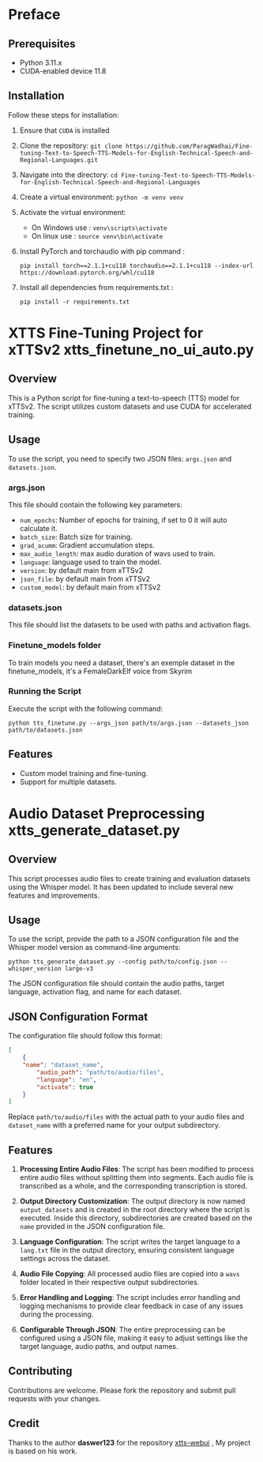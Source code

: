 # Preface

## Prerequisites
- Python 3.11.x
- CUDA-enabled device 11.8

## Installation
Follow these steps for installation:

1. Ensure that `CUDA` is installed
2. Clone the repository: `git clone https://github.com/ParagWadhai/Fine-tuning-Text-to-Speech-TTS-Models-for-English-Technical-Speech-and-Regional-Languages.git`
3. Navigate into the directory: `cd Fine-tuning-Text-to-Speech-TTS-Models-for-English-Technical-Speech-and-Regional-Languages`
4. Create a virtual environment: `python -m venv venv`
5. Activate the virtual environment:
   - On Windows use : `venv\scripts\activate`
   - On linux use    : `source venv\bin\activate`

6. Install PyTorch and torchaudio with pip command :

   `pip install torch==2.1.1+cu118 torchaudio==2.1.1+cu118 --index-url https://download.pytorch.org/whl/cu118`

7. Install all dependencies from requirements.txt :

    `pip install -r requirements.txt`

# XTTS Fine-Tuning Project for xTTSv2 xtts_finetune_no_ui_auto.py

## Overview
This is a Python script for fine-tuning a text-to-speech (TTS) model for xTTSv2. The script utilizes custom datasets and use CUDA for accelerated training.

## Usage
To use the script, you need to specify two JSON files: `args.json` and `datasets.json`.

### args.json
This file should contain the following key parameters:
- `num_epochs`: Number of epochs for training, if set to 0 it will auto calculate it.
- `batch_size`: Batch size for training.
- `grad_acumm`: Gradient accumulation steps.
-  `max_audio_length`: max audio duration of wavs used to train.
-  `language`: language used to train the model.
-  `version`: by default main from xTTSv2
-  `json_file`: by default main from xTTSv2
-  `custom_model`: by default main from xTTSv2

### datasets.json
This file should list the datasets to be used with paths and activation flags.

### Finetune_models folder
To train models you need a dataset, there's an exemple dataset in the finetune_models, it's a FemaleDarkElf voice from Skyrim

### Running the Script
Execute the script with the following command:
```
python tts_finetune.py --args_json path/to/args.json --datasets_json path/to/datasets.json
```

## Features
- Custom model training and fine-tuning.
- Support for multiple datasets.


# Audio Dataset Preprocessing xtts_generate_dataset.py

## Overview
This script processes audio files to create training and evaluation datasets using the Whisper model. It has been updated to include several new features and improvements.

## Usage

To use the script, provide the path to a JSON configuration file and the Whisper model version as command-line arguments:

```
python tts_generate_dataset.py --config path/to/config.json --whisper_version large-v3
```

The JSON configuration file should contain the audio paths, target language, activation flag, and name for each dataset.

## JSON Configuration Format

The configuration file should follow this format:

```json
[
    {
	"name": "dataset_name",
        "audio_path": "path/to/audio/files",
        "language": "en",
        "activate": true
    }
]
```

Replace `path/to/audio/files` with the actual path to your audio files and `dataset_name` with a preferred name for your output subdirectory.

## Features

1. **Processing Entire Audio Files**: The script has been modified to process entire audio files without splitting them into segments. Each audio file is transcribed as a whole, and the corresponding transcription is stored.

2. **Output Directory Customization**: The output directory is now named `output_datasets` and is created in the root directory where the script is executed. Inside this directory, subdirectories are created based on the `name` provided in the JSON configuration file.

3. **Language Configuration**: The script writes the target language to a `lang.txt` file in the output directory, ensuring consistent language settings across the dataset.

4. **Audio File Copying**: All processed audio files are copied into a `wavs` folder located in their respective output subdirectories.

5. **Error Handling and Logging**: The script includes error handling and logging mechanisms to provide clear feedback in case of any issues during the processing.

6. **Configurable Through JSON**: The entire preprocessing can be configured using a JSON file, making it easy to adjust settings like the target language, audio paths, and output names.


## Contributing
Contributions are welcome. Please fork the repository and submit pull requests with your changes.


## Credit
Thanks to the author **daswer123** for the repository [xtts-webui](https://github.com/daswer123/xtts-webui) , My project is based on his work.
